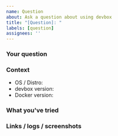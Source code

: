 ```yaml
---
name: Question
about: Ask a question about using devbox
title: "[Question]: "
labels: [question]
assignees: ''
---
```


### Your question

### Context
- OS / Distro:
- devbox version:
- Docker version:

### What you've tried

### Links / logs / screenshots
